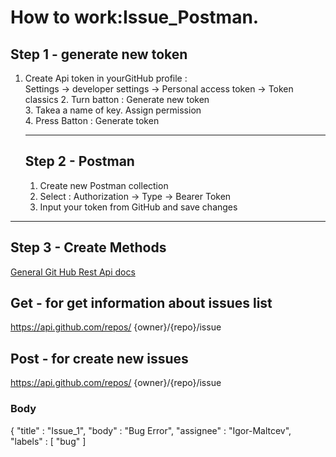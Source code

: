 # How to work:Issue_Postman.
## Step 1 - generate new token
1. Create Api token in yourGitHub profile : <br/>
   Settings -> developer settings -> Personal access token -> Token classics
   2. Turn batton : Generate new token <br/>
   3. Takea a name of key. Assign permission <br/>
   4. Press Batton : Generate token
  
   ---
   ## Step 2 - Postman
   1. Create new Postman collection
   2. Select : Authorization -> Type -> Bearer Token
   3. Input your token from GitHub and save changes
      
  ---
  ## Step 3 - Create Methods
  [General Git Hub Rest Api docs](https://docs.github.com/en/rest/issues/issues?apiVersion=2022-11-28#about-issues)
  ## Get - for get information about issues list <br/>
  https://api.github.com/repos/      {owner}/{repo}/issue <br/>
  ## Post - for create new issues  <br/>
  https://api.github.com/repos/      {owner}/{repo}/issue <br/>
  ### Body <br/>
  {
    "title" : "Issue_1",
    "body" : "Bug Error",
    "assignee" : "Igor-Maltcev",
    "labels" : [
        "bug"
        ]
  
  

